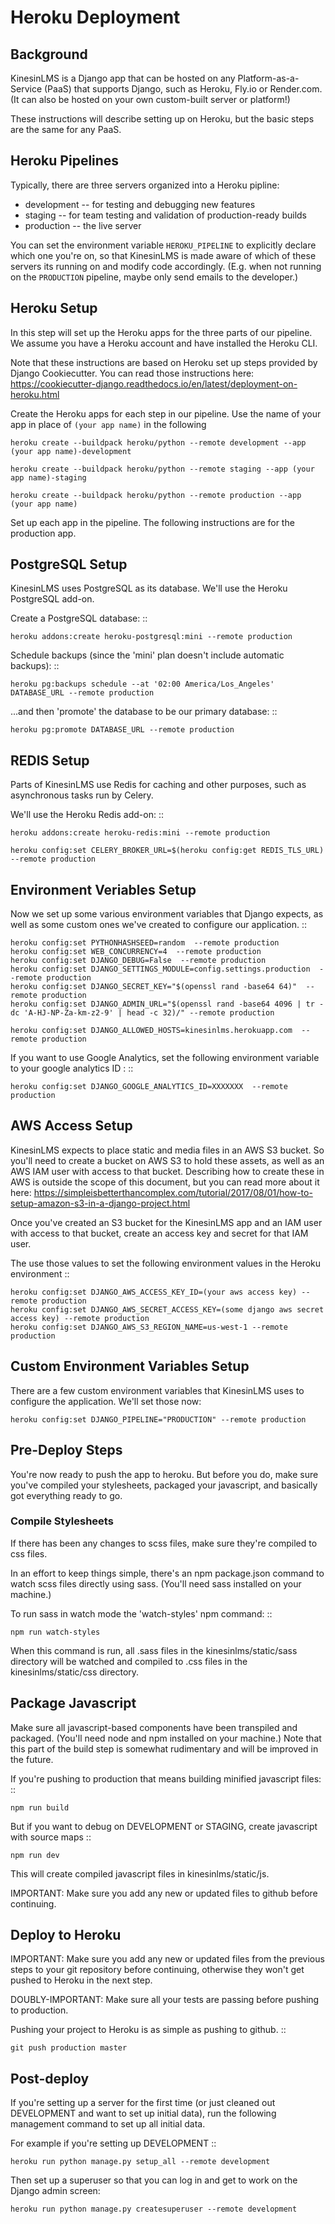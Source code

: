 # Heroku Deployment

## Background

KinesinLMS is a Django app that can be hosted on any Platform-as-a-Service (PaaS) that supports Django, such as Heroku,
Fly.io or Render.com. (It can also be hosted on your own custom-built server or platform!)

These instructions will describe setting up on Heroku, but the basic steps are the same for any PaaS.

## Heroku Pipelines

Typically, there are three servers organized into a Heroku pipline:

* development -- for testing and debugging new features
* staging -- for team testing and validation of production-ready builds
* production -- the live server

You can set the environment variable `HEROKU_PIPELINE` to explicitly declare which one you're on, so that KinesinLMS is
made aware of which of these servers its running on and modify code accordingly. (E.g. when not running on
the `PRODUCTION` pipeline, maybe only send emails to the developer.)

## Heroku Setup

In this step will set up the Heroku apps for the three parts of our pipeline.
We assume you have a Heroku account and have installed the Heroku CLI.

Note that these instructions are based on Heroku set up steps provided by Django Cookiecutter.
You can read those instructions here: https://cookiecutter-django.readthedocs.io/en/latest/deployment-on-heroku.html

Create the Heroku apps for each step in our pipeline. Use the name of your app in place of `(your app name)` in the
following

    heroku create --buildpack heroku/python --remote development --app (your app name)-development

    heroku create --buildpack heroku/python --remote staging --app (your app name)-staging

    heroku create --buildpack heroku/python --remote production --app (your app name)

Set up each app in the pipeline. The following instructions are for the production app.

## PostgreSQL Setup

KinesinLMS uses PostgreSQL as its database. We'll use the Heroku PostgreSQL add-on.

Create a PostgreSQL database: ::

    heroku addons:create heroku-postgresql:mini --remote production

Schedule backups (since the 'mini' plan doesn't include automatic backups): ::

    heroku pg:backups schedule --at '02:00 America/Los_Angeles' DATABASE_URL --remote production

...and then 'promote' the database to be our primary database: ::

    heroku pg:promote DATABASE_URL --remote production

## REDIS Setup

Parts of KinesinLMS use Redis for caching and other purposes, such as asynchronous tasks run by Celery.

We'll use the Heroku Redis add-on: ::

    heroku addons:create heroku-redis:mini --remote production

    heroku config:set CELERY_BROKER_URL=$(heroku config:get REDIS_TLS_URL) --remote production

## Environment Veriables Setup

Now we set up some various environment variables that Django expects, as well as some custom ones we've
created to configure our application. ::

    heroku config:set PYTHONHASHSEED=random  --remote production
    heroku config:set WEB_CONCURRENCY=4  --remote production
    heroku config:set DJANGO_DEBUG=False  --remote production
    heroku config:set DJANGO_SETTINGS_MODULE=config.settings.production  --remote production
    heroku config:set DJANGO_SECRET_KEY="$(openssl rand -base64 64)"  --remote production
    heroku config:set DJANGO_ADMIN_URL="$(openssl rand -base64 4096 | tr -dc 'A-HJ-NP-Za-km-z2-9' | head -c 32)/" --remote production

    heroku config:set DJANGO_ALLOWED_HOSTS=kinesinlms.herokuapp.com  --remote production

If you want to use Google Analytics, set the following environment variable to your google analytics ID : ::

    heroku config:set DJANGO_GOOGLE_ANALYTICS_ID=XXXXXXX  --remote production

## AWS Access Setup

KinesinLMS expects to place static and media files in an AWS S3 bucket. So you'll need to create a bucket
on AWS S3 to hold these assets, as well as an AWS IAM user with access to that bucket. Describing how to
create these in AWS is outside the scope of this document, but you can read more about it here:
https://simpleisbetterthancomplex.com/tutorial/2017/08/01/how-to-setup-amazon-s3-in-a-django-project.html

Once you've created an S3 bucket for the KinesinLMS app and an IAM user with access to that bucket,
create an access key and secret for that IAM user.

The use those values to set the following environment values in the Heroku environment ::

    heroku config:set DJANGO_AWS_ACCESS_KEY_ID=(your aws access key) --remote production
    heroku config:set DJANGO_AWS_SECRET_ACCESS_KEY=(some django aws secret access key) --remote production
    heroku config:set DJANGO_AWS_S3_REGION_NAME=us-west-1 --remote production

## Custom Environment Variables Setup

There are a few custom environment variables that KinesinLMS uses to configure the application.
We'll set those now:

    heroku config:set DJANGO_PIPELINE="PRODUCTION" --remote production

## Pre-Deploy Steps

You're now ready to push the app to heroku. But before you do, make sure you've compiled your
stylesheets, packaged your javascript, and basically got everything ready to go.

### Compile Stylesheets

If there has been any changes to scss files, make sure they're compiled to css files.

In an effort to keep things simple, there's an npm package.json command to watch scss files
directly using sass. (You'll need sass installed on your machine.)

To run sass in watch mode the 'watch-styles' npm command: ::

    npm run watch-styles

When this command is run, all .sass files in the kinesinlms/static/sass directory will be watched
and compiled to .css files in the kinesinlms/static/css directory.

## Package Javascript

Make sure all javascript-based components have been transpiled and packaged.
(You'll need node and npm installed on your machine.)
Note that this part of the build step is somewhat rudimentary and will be
improved in the future.

If you're pushing to production that means building minified javascript files: ::

    npm run build

But if you want to debug on DEVELOPMENT or STAGING, create javascript with source maps ::

    npm run dev

This will create compiled javascript files in kinesinlms/static/js.

IMPORTANT: Make sure you add any new or updated files to github before continuing.

## Deploy to Heroku

IMPORTANT: Make sure you add any new or updated files from the previous steps to your git repository before continuing,
otherwise they won't get pushed to Heroku in the next step.

DOUBLY-IMPORTANT: Make sure all your tests are passing before pushing to production.

Pushing your project to Heroku is as simple as pushing to github. ::

    git push production master

## Post-deploy

If you're setting up a server for the first time (or just cleaned out DEVELOPMENT and
want to set up initial data), run the following management command to set up all initial data.

For example if you're setting up DEVELOPMENT ::

    heroku run python manage.py setup_all --remote development

Then set up a superuser so that you can log in and get to work on the Django admin screen:

    heroku run python manage.py createsuperuser --remote development
